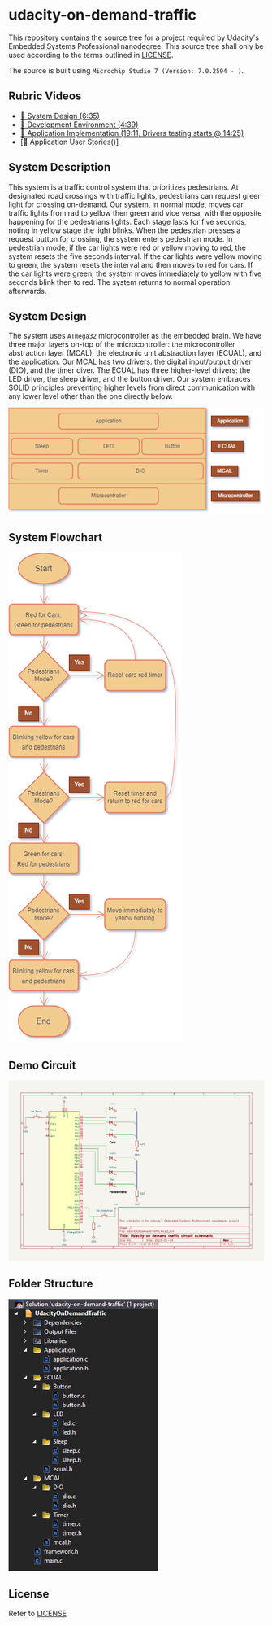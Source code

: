 udacity-on-demand-traffic
=========================

This repository contains the source tree for a project required by Udacity's Embedded Systems Professional nanodegree. This source tree shall only be used according to the terms outlined in [LICENSE](./LICENSE).

The source is built using `Microchip Studio 7 (Version: 7.0.2594 - )`.

Rubric Videos
-------------

- [🎥 System Design (6:35)](./docs/vids/1_vid_system_design.mp4)
- [🎥 Development Environment (4:39)](./docs/vids/2_vid_dev_env.mp4)
- [🎥 Application Implementation (19:11, Drivers testing starts @ 14:25)](./docs/vids/3_vid_implement_app.mp4)
- [🎥 Application User Stories()]

System Description
------------------

This system is a traffic control system that prioritizes pedestrians. At designated road crossings with traffic lights, pedestrians can request green light for crossing on-demand. Our system, in normal mode, moves car traffic lights from rad to yellow then green and vice versa, with the opposite happening for the pedestrians lights. Each stage lasts for five seconds, noting in yellow stage the light blinks. When the pedestrian presses a request button for crossing, the system enters pedestrian mode. In pedestrian mode, if the car lights were red or yellow moving to red, the system resets the five seconds interval. If the car lights were yellow moving to green, the system resets the interval and then moves to red for cars. If the car lights were green, the system moves immediately to yellow with five seconds blink then to red. The system returns to normal operation afterwards.

System Design
-------------

The system uses `ATmega32` microcontroller as the embedded brain. We have three major layers on-top of the microcontroller: the microcontroller abstraction layer (MCAL), the electronic unit abstraction layer (ECUAL), and the application. Our MCAL has two drivers: the digital input/output driver (DIO), and the timer diver. The ECUAL has three higher-level drivers: the LED driver, the sleep driver, and the button driver. Our system embraces SOLID principles preventing higher levels from direct communication with any lower level other than the one directly below.

![System Design](./docs/imgs/SystemDesign.png)

System Flowchart
----------------

![System Flowchart](./docs/imgs/SystemFlowChart.png)

Demo Circuit
------------

![Demo Circuit](./docs/imgs/DemoCircuit.png)

Folder Structure
----------------

![Folder Structure](./docs/imgs/FolderStructure.png)

License
-------

Refer to [LICENSE](./LICENSE)
